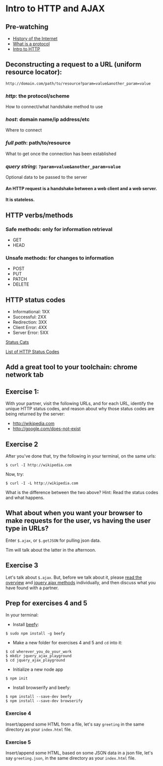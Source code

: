 # Intro to HTTP and AJAX

## Pre-watching

* [History of the Internet](https://www.youtube.com/watch?v=9hIQjrMHTv4)
* [What is a protocol](https://www.youtube.com/watch?v=VlKks__ZhI0)
* [Intro to HTTP](https://www.youtube.com/watch?v=AMf7IX1vu9U)

## Deconstructing a request to a URL (uniform resource locator):

```
http://domain.com/path/to/resource?param=value&another_param=value
```

### _http_: the protocol/scheme
How to connect/what handshake method to use
### _host_: domain name/ip address/etc
Where to connect
### _full path_: path/to/resource
What to get once the connection has been established
### _query string_: `?param=value&another_param=value`
Optional data to be passed to the server

#### An HTTP request is a handshake between a web client and a web server.
#### It is stateless.

## HTTP verbs/methods

### Safe methods: only for information retrieval

* GET
* HEAD

### Unsafe methods: for changes to information

* POST
* PUT
* PATCH
* DELETE

## HTTP status codes

* Informational: 1XX
* Successful: 2XX
* Redirection: 3XX
* Client Error: 4XX
* Server Error: 5XX

[Status Cats](https://www.flickr.com/photos/girliemac/sets/72157628409467125)

[List of HTTP Status Codes](https://developer.mozilla.org/en-US/docs/Web/HTTP/Response_codes)

## Add a great tool to your toolchain: chrome network tab

## Exercise 1:

With your partner, visit the following URLs, and for each URL, identify the unique HTTP status codes, and reason about why those status codes are being returned by the server:

* http://wikipedia.com
* http://google.com/does-not-exist

## Exercise 2

After you've done that, try the following in your terminal, on the same urls:

```
$ curl -I http://wikipedia.com
```

Now, try:

```
$ curl -I -L http://wikipedia.com
```

What is the difference between the two above?
Hint: Read the status codes and what happens.

## What about when you want your browser to make requests for the user, vs having the user type in URLs?

Enter `$.ajax`, or `$.getJSON` for pulling json data. 

Tim will talk about the latter in the afternoon.

## Exercise 3

Let's talk about `$.ajax`. But, before we talk about it, please [read the overview](http://learn.jquery.com/ajax/) and [jquery ajax methods](http://learn.jquery.com/ajax/jquery-ajax-methods/) individually, and then discuss what you have found with a partner.

## Prep for exercises 4 and 5
In your terminal: 

* Install [beefy](http://didact.us/beefy/):

```
$ sudo npm install -g beefy
```

* Make a new folder for exercises 4 and 5 and `cd` into it:

```
$ cd wherever_you_do_your_work
$ mkdir jquery_ajax_playground
$ cd jquery_ajax_playground
```

* Initialize a new node app

```
$ npm init
```

* Install browserify and beefy:

```
$ npm install --save-dev beefy
$ npm install --save-dev browserify
```

### Exercise 4

Insert/append some HTML from a file, let's say `greeting` in the same directory as your `index.html` file.

### Exercise 5

Insert/append some HTML, based on some JSON data in a json file, let's say `greeting.json`, in the same directory as your `index.html` file.